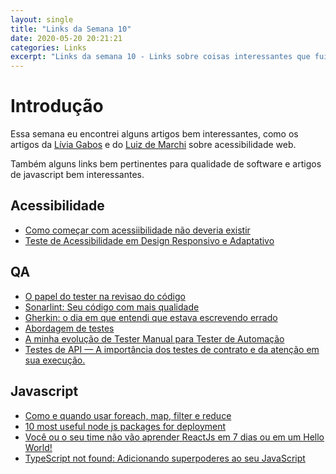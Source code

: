 ```yaml
---
layout: single
title: "Links da Semana 10"
date: 2020-05-20 20:21:21
categories: Links
excerpt: "Links da semana 10 - Links sobre coisas interessantes que fui vendo pela semana."
---
```


# Introdução

Essa semana eu encontrei alguns artigos bem interessantes, como os artigos da [Lívia Gabos](https://twitter.com/liviagabos) e do [Luiz de Marchi](https://medium.com/@luizlham) sobre acessibilidade web.

Também alguns links bem pertinentes para qualidade de software e artigos de javascript bem interessantes.


## Acessibilidade
- [Como começar com acessiibilidade não deveria existir](http://liviagabos.com/2020/05/porque-o-como-comecar-com-acessibilidade-nao-deveria-existir/)
- [Teste de Acessibilidade em Design Responsivo e Adaptativo](https://medium.com/@luizlham/teste-de-acessibilidade-em-design-responsivo-e-adaptativo-fe04c35f4156)

## QA

- [O papel do tester na revisao do código](https://www.zup.com.br/blog/qual-o-papel-do-tester-na-revisao-do-codigo)
- [Sonarlint: Seu código com mais qualidade](https://medium.com/@flavio131983/sonarlint-seu-c%C3%B3digo-com-mais-qualidade-d5f1aeb3a4e5)
- [Gherkin: o dia em que entendi que estava escrevendo errado ]( https://medium.com/@wstorres/gherkin-o-dia-em-que-entendi-que-estava-escrevendo-errado-220a84520819)
- [Abordagem de testes](https://medium.com/assertqualityassurance/abordagem-de-testes-212b6238f0c3)
- [A minha evolução de Tester Manual para Tester de Automação]( https://medium.com/beelabsolutions/a-minha-evolu%C3%A7%C3%A3o-de-tester-manual-para-tester-de-automa%C3%A7%C3%A3o-efba8330b479) 
- [Testes de API — A importância dos testes de contrato e da atenção em sua execução.](https://medium.com/@delonborges/testes-de-api-a-import%C3%A2ncia-dos-testes-de-contrato-e-da-aten%C3%A7%C3%A3o-em-sua-execu%C3%A7%C3%A3o-c6dd63246528)

## Javascript

- [Como e quando usar foreach, map, filter e reduce](http://talitaoliveira.netlify.com/como-e-quando-usar-foreach-map-filter-reduce)
- [10 most useful node js packages for deployment](https://medium.com/javascript-in-plain-english/10-most-useful-node-js-packages-for-deployment-5752ef6457b4)
- [Você ou o seu time não vão aprender ReactJs em 7 dias ou em um Hello World!](https://medium.com/reactbrasil/voc%C3%AA-ou-o-seu-time-n%C3%A3o-v%C3%A3o-aprender-reactjs-em-7-dias-ou-em-um-hello-world-869c197aa4ca)
- [TypeScript not found: Adicionando superpoderes ao seu JavaScript](https://medium.com/@diegogriep/typescript-not-found-b0f4c5b4b85b)
